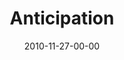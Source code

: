 ---
layout: message
category: message
series: "The 365 Days of Christmas"
title: "Anticipation"
date: 2010-11-27-00-00
message_id: 647
---